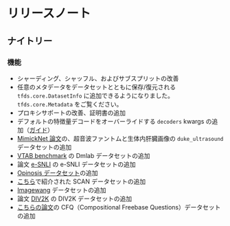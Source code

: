 # リリースノート

## ナイトリー

### 機能

- シャーディング、シャッフル、およびサブスプリットの改善
- 任意のメタデータをデータセットとともに保存/復元される `tfds.core.DatasetInfo` に追加できるようになりました。`tfds.core.Metadata` をご覧ください。
- プロキシサポートの改善、証明書の追加
- デフォルトの特徴量デコードをオーバーライドする `decoders` kwargs の追加（[ガイド](https://github.com/tensorflow/datasets/tree/master/docs/decode.md)）
- [MimickNet 論文](https://arxiv.org/abs/1908.05782)の、超音波ファントムと生体内肝臓画像の `duke_ultrasound` データセットの追加
- [VTAB benchmark](https://arxiv.org/abs/1910.04867) の Dmlab データセットの追加
- 論文 [e-SNLI](http://papers.nips.cc/paper/8163-e-snli-natural-language-inference-with-natural-language-explanations.pdf) の e-SNLI データセットの追加
- [Opinosis データセット](https://www.aclweb.org/anthology/C10-1039.pdf)の追加
- [こちら](https://arxiv.org/pdf/1711.00350.pdf)で紹介された SCAN データセットの追加
- [Imagewang](https://github.com/fastai/imagenette) データセットの追加
- 論文 [DIV2K](http://www.vision.ee.ethz.ch/~timofter/publications/Agustsson-CVPRW-2017.pdf) の DIV2K データセットの追加
- [こちらの論文](https://openreview.net/pdf?id=SygcCnNKwr)の CFQ（Compositional Freebase Questions）データセットの追加
